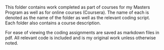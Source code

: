 This folder contains work completed as part of courses for my Masters Program as well as for online courses (Coursera). The name of each is denoted as the name of the folder as well as the relevant coding script. Each folder also contains a course description.  

For ease of viewing the coding assignments are saved as markdown files in pdf. All relevant code is included and is my original work unless otherwise noted.